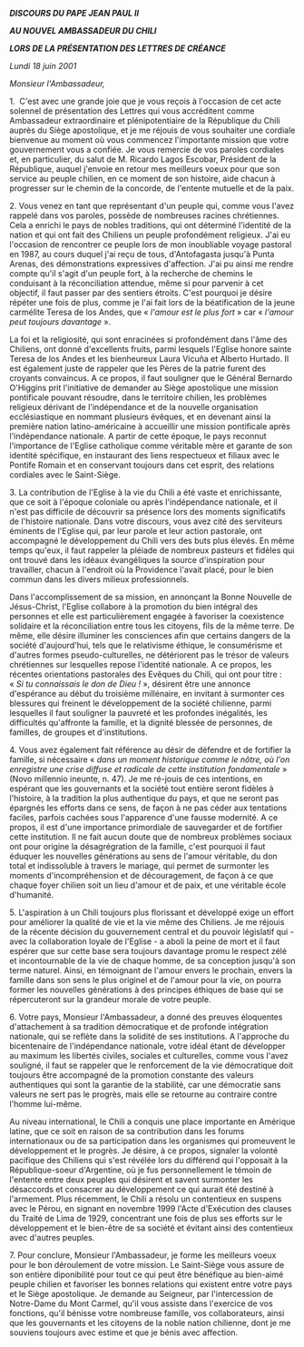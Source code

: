 ***DISCOURS DU PAPE JEAN PAUL II***

***AU NOUVEL AMBASSADEUR DU CHILI***

***LORS DE LA PRÉSENTATION DES LETTRES DE CRÉANCE***

*Lundi 18 juin 2001*

*Monsieur l'Ambassadeur,*

1.  C'est avec une grande joie que je vous reçois à l'occasion de cet acte solennel de présentation des Lettres qui vous accréditent comme Ambassadeur extraordinaire et plénipotentiaire de la République du Chili auprès du Siège apostolique, et je me réjouis de vous souhaiter une cordiale bienvenue au moment où vous commencez l'importante mission que votre gouvernement vous a confiée. Je vous remercie de vos paroles cordiales et, en particulier, du salut de M. Ricardo Lagos Escobar, Président de la République, auquel j'envoie en retour mes meilleurs voeux pour que son service au peuple chilien, en ce moment de son histoire, aide chacun à progresser sur le chemin de la concorde, de l'entente mutuelle et de la paix.

2. Vous venez en tant que représentant d'un peuple qui, comme vous l'avez rappelé dans vos paroles, possède de nombreuses racines chrétiennes. Cela a enrichi le pays de nobles traditions, qui ont déterminé l'identité de la nation et qui ont fait des Chiliens un peuple profondément religieux. J'ai eu l'occasion de rencontrer ce peuple lors de mon inoubliable voyage pastoral en 1987, au cours duquel j'ai reçu de tous, d'Antofagasta jusqu'à Punta Arenas, des démonstrations expressives d'affection. J'ai pu ainsi me rendre compte qu'il s'agit d'un peuple fort, à la recherche de chemins le conduisant à la réconciliation attendue, même si pour parvenir à cet objectif, il faut passer par des sentiers étroits. C'est pourquoi je désire répéter une fois de plus, comme je l'ai fait lors de la béatification de la jeune carmélite Teresa de los Andes, que « *l'amour est le plus fort* » car « *l'amour peut toujours davantage* ».

La foi et la religiosité, qui sont enracinées si profondément dans l'âme des Chiliens, ont donné d'excellents fruits, parmi lesquels l'Eglise honore sainte Teresa de los Andes et les bienheureux Laura Vicuña et Alberto Hurtado. Il est également juste de rappeler que les Pères de la patrie furent des croyants convaincus. A ce propos, il faut souligner que le Général Bernardo O'Higgins prit l'initiative de demander au Siège apostolique une mission pontificale pouvant résoudre, dans le territoire chilien, les problèmes religieux dérivant de l'indépendance et de la nouvelle organisation ecclésiastique en nommant plusieurs évêques, et en devenant ainsi la première nation latino-américaine à accueillir une mission pontificale après l'indépendance nationale. A partir de cette époque, le pays reconnut l'importance de l'Eglise catholique comme véritable mère et garante de son identité spécifique, en instaurant des liens respectueux et filiaux avec le Pontife Romain et en conservant toujours dans cet esprit, des relations cordiales avec le Saint-Siège.

3. La contribution de l'Eglise à la vie du Chili a été vaste et enrichissante, que ce soit à l'époque coloniale ou après l'indépendance nationale, et il n'est pas difficile de découvrir sa présence lors des moments significatifs de l'histoire nationale. Dans votre discours, vous avez cité des serviteurs éminents de l'Eglise qui, par leur parole et leur action pastorale, ont accompagné le développement du Chili vers des buts plus élevés. En même temps qu'eux, il faut rappeler la pléiade de nombreux pasteurs et fidèles qui ont trouvé dans les idéaux évangéliques la source d'inspiration pour travailler, chacun à l'endroit où la Providence l'avait placé, pour le bien commun dans les divers milieux professionnels.

Dans l'accomplissement de sa mission, en annonçant la Bonne Nouvelle de Jésus-Christ, l'Eglise collabore à la promotion du bien intégral des personnes et elle est particulièrement engagée à favoriser la coexistence solidaire et la réconciliation entre tous les citoyens, fils de la même terre. De même, elle désire illuminer les consciences afin que certains dangers de la société d'aujourd'hui, tels que le relativisme éthique, le consumérisme et d'autres formes pseudo-culturelles, ne détériorent pas le trésor de valeurs chrétiennes sur lesquelles repose l'identité nationale. A ce propos, les récentes orientations pastorales des Evêques du Chili, qui ont pour titre :  « *Si tu connaissais le don de Dieu !* », désirent être une annonce d'espérance au début du troisième millénaire, en invitant à surmonter ces blessures qui freinent le développement de la société chilienne, parmi lesquelles il faut souligner la pauvreté et les profondes inégalités, les difficultés qu'affronte la famille, et la dignité blessée de personnes, de familles, de groupes et d'institutions.

4. Vous avez également fait référence au désir de défendre et de fortifier la famille, si nécessaire « *dans un moment historique comme le nôtre, où l'on enregistre une crise diffuse et radicale de cette institution fondamentale* » (Novo millennio ineunte, n. 47). Je me ré-jouis de ces intentions, en espérant que les gouvernants et la société tout entière seront fidèles à l'histoire, à la tradition la plus authentique du pays, et que ne seront pas épargnés les efforts dans ce sens, de façon à ne pas céder aux tentations faciles, parfois cachées sous l'apparence d'une fausse modernité. A ce propos, il est d'une importance primordiale de sauvegarder et de fortifier cette institution. Il ne fait aucun doute que de nombreux problèmes sociaux ont pour origine la désagrégration de la famille, c'est pourquoi il faut éduquer les nouvelles générations au sens de l'amour véritable, du don total et indissoluble à travers le mariage, qui permet de surmonter les moments d'incompréhension et de découragement, de façon à ce que chaque foyer chilien soit un lieu d'amour et de paix, et une véritable école d'humanité.

5. L'aspiration à un Chili toujours plus florissant et développé exige un effort pour améliorer la qualité de vie et la vie même des Chiliens. Je me réjouis de la récente décision du gouvernement central et du pouvoir législatif qui - avec la collaboration loyale de l'Eglise - a aboli la peine de mort et il faut espérer que sur cette base sera toujours davantage promu le respect zélé et incontournable de la vie de chaque homme, de sa conception jusqu'à son terme naturel. Ainsi, en témoignant de l'amour envers le prochain, envers la famille dans son sens le plus originel et de l'amour pour la vie, on pourra former les nouvelles générations à des principes éthiques de base qui se répercuteront sur la grandeur morale de votre peuple.

6. Votre pays, Monsieur l'Ambassadeur, a donné des preuves éloquentes d'attachement à sa tradition démocratique et de profonde intégration nationale, qui se reflète dans la solidité de ses institutions. A l'approche du bicentenaire de l'indépendance nationale, votre idéal étant de développer au maximum les libertés civiles, sociales et culturelles, comme vous l'avez souligné, il faut se rappeler que le renforcement de la vie démocratique doit toujours être accompagné de la promotion constante des valeurs authentiques qui sont la garantie de la stabilité, car une démocratie sans valeurs ne sert pas le progrès, mais elle se retourne au contraire contre l'homme lui-même.

Au niveau international, le Chili a conquis une place importante en Amérique latine, que ce soit en raison de sa contribution dans les forums internationaux ou de sa participation dans les organismes qui promeuvent le développement et le progrès. Je désire, à ce propos, signaler la volonté pacifique des Chiliens qui s'est révélée lors du différend qui l'opposait à la République-soeur d'Argentine, où je fus personnellement le témoin de l'entente entre deux peuples qui désirent et savent surmonter les désaccords et consacrer au développement ce qui aurait été destiné à l'armement. Plus récemment, le Chili a résolu un contentieux en suspens avec le Pérou, en signant en novembre 1999 l'Acte d'Exécution des clauses du Traité de Lima de 1929, concentrant une fois de plus ses efforts sur le développement et le bien-être de sa société et évitant ainsi des contentieux avec d'autres peuples.

7. Pour conclure, Monsieur l'Ambassadeur, je forme les meilleurs voeux pour le bon déroulement de votre mission. Le Saint-Siège vous assure de son entière diponibilité pour tout ce qui peut être bénéfique au bien-aimé peuple chilien et favoriser les bonnes relations qui existent entre votre pays et le Siège apostolique. Je demande au Seigneur, par l'intercession de Notre-Dame du Mont Carmel, qu'il vous assiste dans l'exercice de vos fonctions, qu'il bénisse votre nombreuse famille, vos collaborateurs, ainsi que les gouvernants et les citoyens de la noble nation chilienne, dont je me souviens toujours avec estime et que je bénis avec affection.